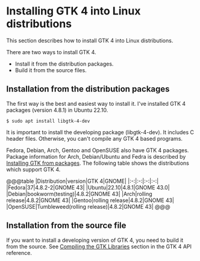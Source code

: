 # Installing GTK 4 into Linux distributions

This section describes how to install GTK 4 into Linux distributions.

There are two ways to install GTK 4.

- Install it from the distribution packages.
- Build it from the source files.

## Installation from the distribution packages

The first way is the best and easiest way to install it.
I've installed GTK 4 packages (version 4.8.1) in Ubuntu 22.10.

~~~
$ sudo apt install libgtk-4-dev
~~~

It is important to install the developing package (libgtk-4-dev).
It includes C header files.
Otherwise, you can't compile any GTK 4 based programs.

Fedora, Debian, Arch, Gentoo and OpenSUSE also have GTK 4 packages.
Package information for Arch, Debian/Ubuntu and Fedra is described by [Installing GTK from packages](https://www.gtk.org/docs/installations/linux#installing-gtk-from-packages).
The following table shows the distributions which support GTK 4.

@@@table
|Distribution|version|GTK 4|GNOME|
|:-:|:-:|:-:|:-:|
|Fedora|37|4.8.2-2|GNOME 43|
|Ubuntu|22.10|4.8.1|GNOME 43.0|
|Debian|bookworm(testing)|4.8.2|GNOME 43|
|Arch|rolling release|4.8.2|GNOME 43|
|Gentoo|rolling release|4.8.2|GNOME 43|
|OpenSUSE|Tumbleweed(rolling release)|4.8.2|GNOME 43|
@@@

## Installation from the source file

If you want to install a developing version of GTK 4, you need to build it from the source.
See [Compiling the GTK Libraries](https://docs.gtk.org/gtk4/building.html) section in the GTK 4 API reference.

